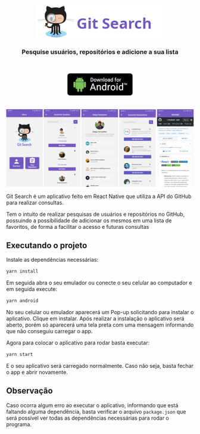 <div align="center">
    <img src='Images/Title.png' />
    <h3 align="center">Pesquise usuários, repositórios e adicione a sua lista</h3>
    <br/>
</div>

<p align="center">
  <a href="https://drive.google.com/file/d/1rbdADrFLHxBktDZAPfJ0JFQhPaWMYsNG/view?usp=sharing">
    <img src="Images/download.png" />
  </a>
  <br/><br/><br/>
  <img src="Images/app.png" />
</p>

Git Search é um aplicativo feito em React Native que utiliza a API do GitHub para realizar consultas.

Tem o intuito de realizar pesquisas de usuários e repositórios no GitHub, possuindo a possibilidade de adicionar os mesmos em uma lista de favoritos, de forma a facilitar o acesso e futuras consultas

## Executando o projeto

Instale as dependências necessárias:

```bash
yarn install
```

Em seguida abra o seu emulador ou conecte o seu celular ao computador e em seguida execute:

```bash
yarn android
```

No seu celular ou emulador aparecerá um Pop-up solicitando para instalar o aplicativo. Clique em instalar. Após realizar a instalação o aplicativo será aberto, porém só aparecerá uma tela preta com uma mensagem informando que não conseguiu carregar o app.

Agora para colocar o aplicativo para rodar basta executar:

```bash
yarn start
```

E o seu aplicativo será carregado normalmente. Caso não seja, basta fechar o app e abrir novamente.

## Observação

Caso ocorra algum erro ao executar o aplicativo, informando que está faltando alguma dependência, basta verificar o arquivo `package.json` que será possível ver todas as dependências necessárias para rodar o programa.
